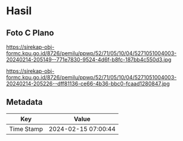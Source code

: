 # Hasil

## Foto C Plano

https://sirekap-obj-formc.kpu.go.id/8726/pemilu/ppwp/52/71/05/10/04/5271051004003-20240214-205149--771e7830-9524-4d6f-b8fc-187bb4c550d3.jpg

https://sirekap-obj-formc.kpu.go.id/8726/pemilu/ppwp/52/71/05/10/04/5271051004003-20240214-205226--dff81136-ce66-4b36-bbc0-fcaad1280847.jpg


## Metadata

| Key        | Value               |
| ---------- | ------------------- |
| Time Stamp | 2024-02-15 07:00:44 |




